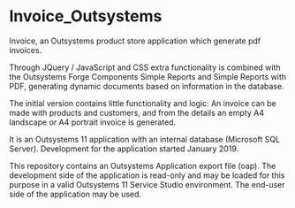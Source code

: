 # Invoice_Outsystems
Invoice, an Outsystems product store application which generate pdf invoices.

Through JQuery / JavaScript and CSS extra functionality is combined with the Outsystems Forge Components Simple Reports and Simple Reports with PDF, generating dynamic documents based on information in the database.

The initial version contains little functionality and logic:
An invoice can be made with products and customers, and from the details an empty A4 landscape or A4 portrait invoice is generated.

It is an Outsystems 11 application with an internal database (Microsoft SQL Server).
Development for the application started January 2019.

This repository contains an Outsystems Application export file (oap). 
The development side of the application is read-only and may be loaded for this purpose in a valid Outsystems 11 Service Studio environment. The end-user side of the application may be used.
